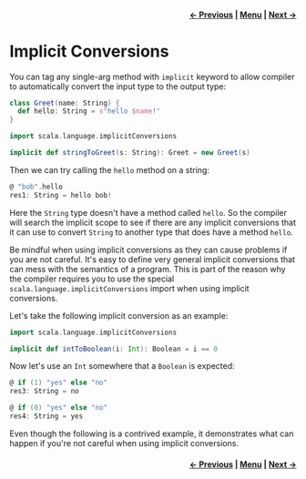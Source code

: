 <h4 align="right">
    <a href="lesson1_1_params.md">← Previous</a> |
    <a href="lesson1.md">Menu</a> |
    <a href="lesson1_3_classes.md">Next →</a>
</h4>

<h1>Implicit Conversions</h1>

You can tag any single-arg method with `implicit` keyword to allow compiler to automatically convert the input type to 
the output type:

```scala
class Greet(name: String) {
  def hello: String = s"hello $name!"
}

import scala.language.implicitConversions

implicit def stringToGreet(s: String): Greet = new Greet(s)
```

Then we can try calling the `hello` method on a string:

```scala
@ "bob".hello
res1: String = hello bob!
```
Here the `String` type doesn't have a method called `hello`. So the compiler will search the implicit scope to see if 
there are any implicit conversions that it can use to convert `String` to another type that does have a method `hello`.

Be mindful when using implicit conversions as they can cause problems if you are not careful. It's easy to define very 
general implicit conversions that can mess with the semantics of a program. This is part of the reason why the compiler 
requires you to use the special `scala.language.implicitConversions` import when using implicit conversions.

Let's take the following implicit conversion as an example:

```scala
import scala.language.implicitConversions

implicit def intToBoolean(i: Int): Boolean = i == 0
```

Now let's use an `Int` somewhere that a `Boolean` is expected:

```scala
@ if (1) "yes" else "no"
res3: String = no

@ if (0) "yes" else "no"
res4: String = yes
```

Even though the following is a contrived example, it demonstrates what can happen if you're not careful when using
implicit conversions.

<h4 align="right">
    <a href="lesson1_1_params.md">← Previous</a> |
    <a href="lesson1.md">Menu</a> |
    <a href="lesson1_3_classes.md">Next →</a>
</h4>
